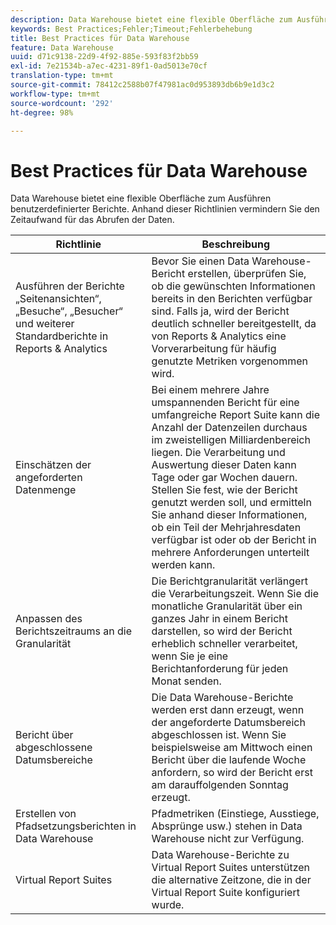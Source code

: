 ```yaml
---
description: Data Warehouse bietet eine flexible Oberfläche zum Ausführen benutzerdefinierter Berichte. Anhand dieser Richtlinien vermindern Sie den Zeitaufwand für das Abrufen der Daten.
keywords: Best Practices;Fehler;Timeout;Fehlerbehebung
title: Best Practices für Data Warehouse
feature: Data Warehouse
uuid: d71c9138-22d9-4f92-885e-593f83f2bb59
exl-id: 7e21534b-a7ec-4231-89f1-0ad5013e70cf
translation-type: tm+mt
source-git-commit: 78412c2588b07f47981ac0d953893db6b9e1d3c2
workflow-type: tm+mt
source-wordcount: '292'
ht-degree: 98%

---
```


# Best Practices für Data Warehouse

Data Warehouse bietet eine flexible Oberfläche zum Ausführen benutzerdefinierter Berichte. Anhand dieser Richtlinien vermindern Sie den Zeitaufwand für das Abrufen der Daten.



| Richtlinie | Beschreibung |
|--- |--- |
| Ausführen der Berichte „Seitenansichten“, „Besuche“, „Besucher“ und weiterer Standardberichte in Reports &amp; Analytics | Bevor Sie einen Data Warehouse-Bericht erstellen, überprüfen Sie, ob die gewünschten Informationen bereits in den Berichten verfügbar sind. Falls ja, wird der Bericht deutlich schneller bereitgestellt, da von Reports &amp; Analytics eine Vorverarbeitung für häufig genutzte Metriken vorgenommen wird. |
| Einschätzen der angeforderten Datenmenge | Bei einem mehrere Jahre umspannenden Bericht für eine umfangreiche Report Suite kann die Anzahl der Datenzeilen durchaus im zweistelligen Milliardenbereich liegen. Die Verarbeitung und Auswertung dieser Daten kann Tage oder gar Wochen dauern. Stellen Sie fest, wie der Bericht genutzt werden soll, und ermitteln Sie anhand dieser Informationen, ob ein Teil der Mehrjahresdaten verfügbar ist oder ob der Bericht in mehrere Anforderungen unterteilt werden kann. |
| Anpassen des Berichtszeitraums an die Granularität | Die Berichtgranularität verlängert die Verarbeitungszeit. Wenn Sie die monatliche Granularität über ein ganzes Jahr in einem Bericht darstellen, so wird der Bericht erheblich schneller verarbeitet, wenn Sie je eine Berichtanforderung für jeden Monat senden. |
| Bericht über abgeschlossene Datumsbereiche | Die Data Warehouse-Berichte werden erst dann erzeugt, wenn der angeforderte Datumsbereich abgeschlossen ist. Wenn Sie beispielsweise am Mittwoch einen Bericht über die laufende Woche anfordern, so wird der Bericht erst am darauffolgenden Sonntag erzeugt. |
| Erstellen von Pfadsetzungsberichten in Data Warehouse | Pfadmetriken (Einstiege, Ausstiege, Absprünge usw.) stehen in Data Warehouse nicht zur Verfügung. |
| Virtual Report Suites | Data Warehouse-Berichte zu Virtual Report Suites unterstützen die alternative Zeitzone, die in der Virtual Report Suite konfiguriert wurde. |
